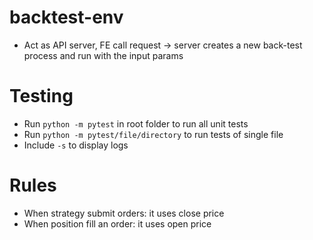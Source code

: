 # backtest-env
- Act as API server, FE call request -> server creates a new back-test process and run with the input params

# Testing
- Run `python -m pytest` in root folder to run all unit tests
- Run `python -m pytest/file/directory` to run tests of single file
- Include `-s` to display logs

# Rules
- When strategy submit orders: it uses close price
- When position fill an order: it uses open price